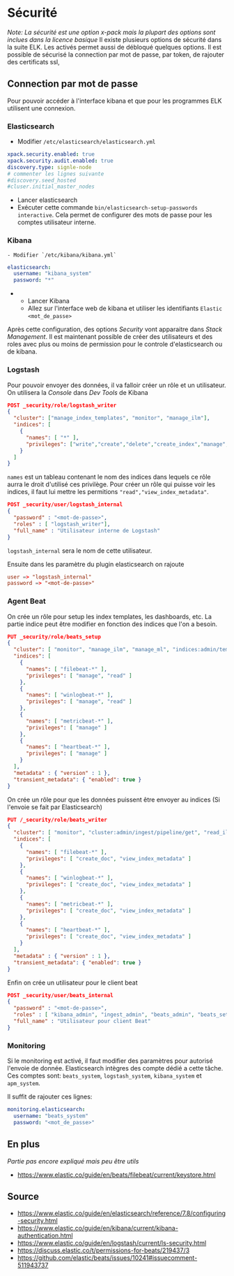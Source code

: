 # Sécurité

*Note: La sécurité est une option x-pack mais la plupart des options sont inclues dans la licence basique*
Il existe plusieurs options de sécurité dans la suite ELK. Les activés permet aussi de débloqué quelques options.
Il est possible de sécurisé la connection par mot de passe, par token, de rajouter des certificats ssl, 
## Connection par mot de passe
Pour pouvoir accéder à l'interface kibana et que pour les programmes ELK utilisent une connexion.

### Elasticsearch
- Modifier `/etc/elasticsearch/elasticsearch.yml`
```yaml
xpack.security.enabled: true
xpack.security.audit.enabled: true
discovery.type: signle-node
# commenter les lignes suivante
#discovery.seed_hosted
#cluser.initial_master_nodes
``` 
- Lancer elasticsearch
- Exécuter cette commande `bin/elasticsearch-setup-passwords interactive`. Cela permet de configurer des mots de passe pour les comptes utilisateur interne.

### Kibana
    - Modifier `/etc/kibana/kibana.yml`
```yaml
elasticsearch:
  username: "kibana_system"
  password: "*"
```
- 
  - Lancer Kibana
  - Allez sur l'interface web de kibana et utiliser les identifiants `Elastic` `<mot_de_passe>`

Après cette configuration, des options *Security* vont apparaitre dans *Stack Management*.
Il est maintenant possible de créer des utilisateurs et des roles avec plus ou moins de permission pour le controle d'elasticsearch ou de kibana.

### Logstash
Pour pouvoir envoyer des données, il va falloir créer un rôle et un utilisateur. On utilisera la *Console* dans *Dev Tools* de Kibana
```json
POST _security/role/logstash_writer
{
  "cluster": ["manage_index_templates", "monitor", "manage_ilm"], 
  "indices": [
    {
      "names": [ "*" ], 
      "privileges": ["write","create","delete","create_index","manage","manage_ilm"]  
    }
  ]
}
```
`names` est un tableau contenant le nom des indices dans lequels ce rôle aurra le droit d'utilisé ces privilège.
Pour créer un rôle qui puisse voir les indices, il faut lui mettre les permitions `"read","view_index_metadata"`.

```json
POST _security/user/logstash_internal
{
  "password" : "<mot-de-passe>",
  "roles" : [ "logstash_writer"],
  "full_name" : "Utilisateur interne de Logstash"
}
```
`logstash_internal` sera le nom de cette utilisateur.

Ensuite dans les paramètre du plugin elasticsearch on rajoute
```conf
user => "logstash_internal"
password => "<mot-de-passe>"
```

### Agent Beat
On crée un rôle pour setup les index templates, les dashboards, etc.
La partie indice peut être modifier en fonction des indices que l'on a besoin. 
```json
PUT _security/role/beats_setup
{
  "cluster": [ "monitor", "manage_ilm", "manage_ml", "indices:admin/template/put" ],
  "indices": [
    {
      "names": [ "filebeat-*" ],
      "privileges": [ "manage", "read" ]
    },
    {
      "names": [ "winlogbeat-*" ],
      "privileges": [ "manage", "read" ]
    },
    {
      "names": [ "metricbeat-*" ],
      "privileges": [ "manage" ]
    },
    {
      "names": [ "heartbeat-*" ],
      "privileges": [ "manage" ]
    }
  ],
  "metadata" : { "version" : 1 },
  "transient_metadata": { "enabled": true }
}
```

On crée un rôle pour que les données puissent être envoyer au indices (Si l'envoie se fait par Elasticsearch)
```json
PUT /_security/role/beats_writer
{
  "cluster": [ "monitor", "cluster:admin/ingest/pipeline/get", "read_ilm", "manage_index_templates"],
  "indices": [
    {
      "names": [ "filebeat-*" ],
      "privileges": [ "create_doc", "view_index_metadata" ]
    },
    {
      "names": [ "winlogbeat-*" ],
      "privileges": [ "create_doc", "view_index_metadata" ]
    },
    {
      "names": [ "metricbeat-*" ],
      "privileges": [ "create_doc", "view_index_metadata" ]
    },
    {
      "names": [ "heartbeat-*" ],
      "privileges": [ "create_doc", "view_index_metadata" ]
    }
  ],
  "metadata" : { "version" : 1 },
  "transient_metadata": { "enabled": true }
}
```

Enfin on crée un utilisateur pour le client beat
```json
POST _security/user/beats_internal
{
  "password" : "<mot-de-passe>",
  "roles" : [ "kibana_admin", "ingest_admin", "beats_admin", "beats_setup", "beats_writer"],
  "full_name" : "Utilisateur pour client Beat"
}
```

### Monitoring 
Si le monitoring est activé, il faut modifier des paramètres pour autorisé l'envoie de donnée. Elasticsearch intègres des compte dédié a cette tâche. Ces comptes sont: `beats_system`, `logstash_system`, `kibana_system` et `apm_system`.

Il suffit de rajouter ces lignes:
```yaml
monitoring.elasticsearch:
  username: "beats_system"
  password: "<mot_de_passe>"
```

## En plus
*Partie pas encore expliqué mais peu être utils*
- https://www.elastic.co/guide/en/beats/filebeat/current/keystore.html

## Source
- https://www.elastic.co/guide/en/elasticsearch/reference/7.8/configuring-security.html
- https://www.elastic.co/guide/en/kibana/current/kibana-authentication.html
- https://www.elastic.co/guide/en/logstash/current/ls-security.html
- https://discuss.elastic.co/t/permissions-for-beats/219437/3
- https://github.com/elastic/beats/issues/10241#issuecomment-511943737